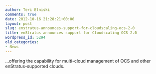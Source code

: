 ```yaml
---
author: Teri Elniski
comments: true
date: 2012-10-16 21:28:21+00:00
layout: post
slug: enstratus-announces-support-for-cloudscaling-ocs-2-0
title: enStratus announces support for Cloudscaling OCS 2.0
wordpress_id: 5294
old_categories:
- News
---
```


...offering the capability for multi-cloud management of OCS and other enStratus-supported clouds.

